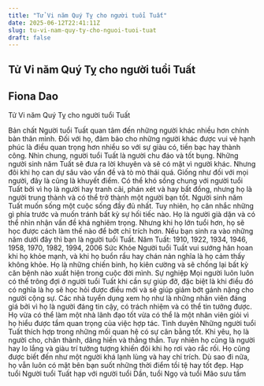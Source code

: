 ```yaml
---
title: "Tử Vi năm Quý Tỵ cho người tuổi Tuất"
date: 2025-06-12T22:41:11Z
slug: tu-vi-nam-quy-ty-cho-nguoi-tuoi-tuat
draft: false
---
```


## Tử Vi năm Quý Tỵ cho người tuổi Tuất

## Fiona Dao

Tử Vi năm Quý Tỵ cho người tuổi Tuất​ 

 
Bản chất
Người tuổi Tuất quan tâm đến những người khác nhiều hơn chính bản thân mình. Đối với họ, đảm bảo cho những người khác được vui vẻ hạnh phúc là điều quan trọng hơn nhiều so với sự giàu có, tiền bạc hay thành công.
Nhìn chung, người tuổi Tuất là người chu đáo và tốt bụng. Những người sinh năm Tuất sẽ đưa ra lời khuyên và sẽ có mặt vì người khác. Nhưng đôi khi họ can dự sâu vào vấn đề và tò mò thái quá. Giống như đối với mọi người, đây là cũng là khuyết điểm.
Có thể khó sống chung với người tuổi Tuất bởi vì họ là người hay tranh cãi, phán xét và hay bất đồng, nhưng họ là người trung thành và có thể trở thành một người bạn tốt.
Người sinh năm Tuất muốn sống một cuộc sống đầy đủ nhất. Tuy nhiên, họ cân nhắc những gì phía trước và muốn tránh bất kỳ sự hối tiếc nào. Họ là người già dặn và có thể nhìn nhận vấn đề khá nghiêm trọng.
Nhưng khi họ lớn tuổi hơn, họ sẽ học được cách làm thế nào để bớt chỉ trích hơn.
Nếu bạn sinh ra vào những năm dưới đây thì bạn là người tuổi Tuất.
Năm Tuất: 1910, 1922, 1934, 1946, 1958, 1970, 1982, 1994, 2006
Sức Khỏe
Người tuổi Tuất vui sướng hân hoan khi họ khỏe mạnh, và khi họ buồn rầu hay chán nản nghĩa là họ cảm thấy không khỏe. Họ là những chiến binh, họ kiên cường và sẽ chống lại bất kỳ căn bệnh nào xuất hiện trong cuộc đời mình.
Sự nghiệp
Mọi người luôn luôn có thể trông đợi ở người tuổi Tuất khi cần sự giúp đỡ, đặc biệt là khi điều đó có nghĩa là họ sẽ học hỏi được điều mới và sẽ giúp giảm bớt gánh nặng cho người cộng sự.
Các nhà tuyển dụng xem họ như là những nhân viên đáng giá bởi vì họ là người đáng tin cậy, có trách nhiệm và có thể tin tưởng được. Họ vừa có thể làm một nhà lãnh đạo tốt vừa có thể là một nhân viên giỏi vì họ hiểu được tầm quan trọng của việc hợp tác.
Tình duyên
Những người tuổi Tuất thích hợp trong những mối quan hệ có sự cân bằng tốt. Khi yêu, họ là người cho, chân thành, dâng hiến và thẳng thắn. Tuy nhiên họ cũng là người hay lo lắng và giàu trí tưởng tượng khiến đôi khi họ rơi vào rắc rối.
Họ cũng được biết đến như một người khá lạnh lùng và hay chỉ trích. Dù sao đi nữa, họ vẫn luôn có mặt bên bạn suốt những thời điểm tồi tệ hay tốt đẹp.
Hạp tuổi
Người tuổi Tuất hạp với người tuổi Dần, tuổi Ngọ và tuổi Mão
sưu tầm​